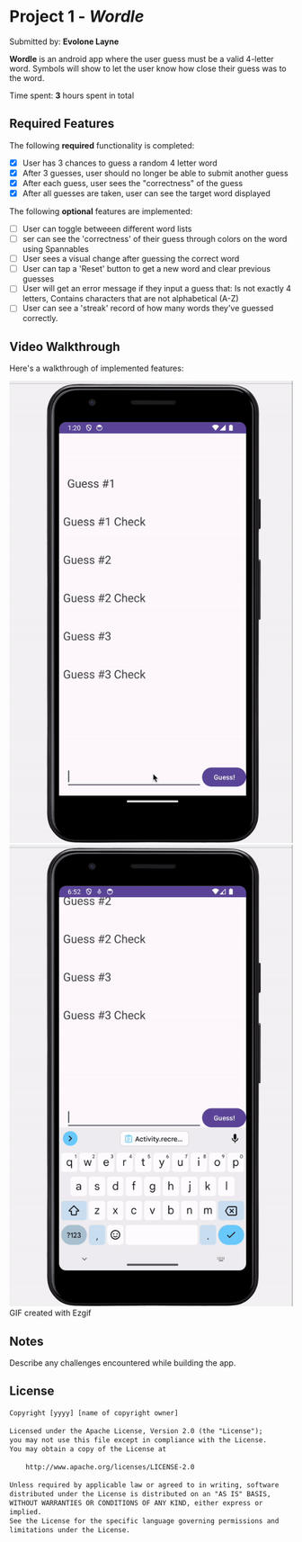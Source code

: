 # Project 1 - *Wordle*

Submitted by: **Evolone Layne**

**Wordle** is an android app where the user guess must be a valid 4-letter word.
Symbols will show to let the user know how close their guess was to the word.

Time spent: **3** hours spent in total

## Required Features

The following **required** functionality is completed:

* [x] User has 3 chances to guess a random 4 letter word
* [x] After 3 guesses, user should no longer be able to submit another guess
* [x] After each guess, user sees the "correctness" of the guess
* [x] After all guesses are taken, user can see the target word displayed

The following **optional** features are implemented:

* [ ] User can toggle betweeen different word lists
* [ ] ser can see the 'correctness' of their guess through colors on the word using Spannables
* [ ] User sees a visual change after guessing the correct word
* [ ] User can tap a 'Reset' button to get a new word and clear previous guesses
* [ ] User will get an error message if they input a guess that: Is not exactly 4 letters, Contains characters that are not alphabetical (A-Z)
* [ ] User can see a 'streak' record of how many words they've guessed correctly.

## Video Walkthrough

Here's a walkthrough of implemented features:

<img src='wordle-walkthrough.gif' title='Video Walkthrough' width='' alt='Video Walkthrough' />
<img src='wordle2-walk.gif' title='Video Walkthrough' width='' alt='Video Walkthrough' />
<!-- Replace this with whatever GIF tool you used! -->
GIF created with Ezgif   
<!-- Recommended tools:
[Kap](https://getkap.co/) for macOS
[ScreenToGif](https://www.screentogif.com/) for Windows
[peek](https://github.com/phw/peek) for Linux. -->

## Notes

Describe any challenges encountered while building the app.

## License

    Copyright [yyyy] [name of copyright owner]

    Licensed under the Apache License, Version 2.0 (the "License");
    you may not use this file except in compliance with the License.
    You may obtain a copy of the License at

        http://www.apache.org/licenses/LICENSE-2.0

    Unless required by applicable law or agreed to in writing, software
    distributed under the License is distributed on an "AS IS" BASIS,
    WITHOUT WARRANTIES OR CONDITIONS OF ANY KIND, either express or implied.
    See the License for the specific language governing permissions and
    limitations under the License.
